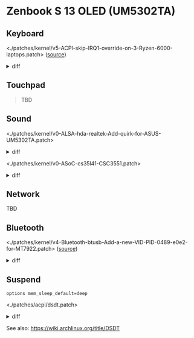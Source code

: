 # Zenbook S 13 OLED (UM5302TA)

## Keyboard

<./patches/kernel/v5-ACPI-skip-IRQ1-override-on-3-Ryzen-6000-laptops.patch>
([source](https://patchwork.kernel.org/project/linux-acpi/list/?series=655231))

<details>
<summary>diff</summary>

```diff
diff --git a/drivers/acpi/resource.c b/drivers/acpi/resource.c
index c2d494784425..0491da180fc5 100644
--- a/drivers/acpi/resource.c
+++ b/drivers/acpi/resource.c
@@ -381,6 +381,31 @@ unsigned int acpi_dev_get_irq_type(int triggering, int polarity)
 }
 EXPORT_SYMBOL_GPL(acpi_dev_get_irq_type);

+static const struct dmi_system_id irq1_edge_low_shared[] = {
+	{
+		.ident = "Asus Zenbook S 13 OLED UM5302",
+		.matches = {
+			DMI_MATCH(DMI_SYS_VENDOR, "ASUSTeK COMPUTER INC."),
+			DMI_MATCH(DMI_BOARD_NAME, "UM5302TA"),
+		},
+	},
+	{
+		.ident = "Lenovo ThinkBook 14 G4+ ARA",
+		.matches = {
+			DMI_MATCH(DMI_SYS_VENDOR, "LENOVO"),
+			DMI_MATCH(DMI_PRODUCT_NAME, "21D0"),
+		},
+	},
+	{
+		.ident = "Redmi Book Pro 15 2022 Ryzen",
+		.matches = {
+			DMI_MATCH(DMI_SYS_VENDOR, "TIMI"),
+			DMI_MATCH(DMI_BOARD_NAME, "TM2113"),
+		},
+	},
+	{ }
+};
+
 static const struct dmi_system_id medion_laptop[] = {
 	{
 		.ident = "MEDION P15651",
@@ -408,6 +433,7 @@ struct irq_override_cmp {
 };

 static const struct irq_override_cmp skip_override_table[] = {
+	{ irq1_edge_low_shared, 1, ACPI_EDGE_SENSITIVE, ACPI_ACTIVE_LOW, 1 },
 	{ medion_laptop, 1, ACPI_LEVEL_SENSITIVE, ACPI_ACTIVE_LOW, 0 },
 };

```

</details>

## Touchpad

> TBD

## Sound

<./patches/kernel/v0-ALSA-hda-realtek-Add-quirk-for-ASUS-UM5302TA.patch>

<details>
<summary>diff</summary>

```diff
diff --git a/sound/pci/hda/patch_realtek.c b/sound/pci/hda/patch_realtek.c
index cee69fa7e246..2e4dbd14e43f 100644
--- a/sound/pci/hda/patch_realtek.c
+++ b/sound/pci/hda/patch_realtek.c
@@ -9137,6 +9137,7 @@ static const struct snd_pci_quirk alc269_fixup_tbl[] = {
 	SND_PCI_QUIRK(0x1043, 0x1e51, "ASUS Zephyrus M15", ALC294_FIXUP_ASUS_GU502_PINS),
 	SND_PCI_QUIRK(0x1043, 0x1e8e, "ASUS Zephyrus G15", ALC289_FIXUP_ASUS_GA401),
 	SND_PCI_QUIRK(0x1043, 0x1f11, "ASUS Zephyrus G14", ALC289_FIXUP_ASUS_GA401),
+	SND_PCI_QUIRK(0x1043, 0x1f12, "ASUS UM5302TA", ALC287_FIXUP_CS35L41_I2C_2),
 	SND_PCI_QUIRK(0x1043, 0x1d42, "ASUS Zephyrus G14 2022", ALC289_FIXUP_ASUS_GA401),
 	SND_PCI_QUIRK(0x1043, 0x16b2, "ASUS GU603", ALC289_FIXUP_ASUS_GA401),
 	SND_PCI_QUIRK(0x1043, 0x3030, "ASUS ZN270IE", ALC256_FIXUP_ASUS_AIO_GPIO2),
```

</details>

<./patches/kernel/v0-ASoC-cs35l41-CSC3551.patch>

<details>
<summary>diff</summary>

```diff
diff --git a/sound/pci/hda/cs35l41_hda.c b/sound/pci/hda/cs35l41_hda.c
index cce27a86267f..7374565ecf15 100644
--- a/sound/pci/hda/cs35l41_hda.c
+++ b/sound/pci/hda/cs35l41_hda.c
@@ -420,7 +420,7 @@ static int cs35l41_hda_read_acpi(struct cs35l41_hda *cs35l41, const char *hid, i
 	 * And devm functions expect that the device requesting the resource has the correct
 	 * fwnode.
 	 */
-	if (strncmp(hid, "CLSA0100", 8) != 0)
+	if (strncmp(hid, "CLSA0100", 8) != 0 && strncmp(hid, "CSC3551", 7) != 0)
 		return -EINVAL;

 	/* check I2C address to assign the index */
```

</details>

## Network

TBD

## Bluetooth

<./patches/kernel/v4-Bluetooth-btusb-Add-a-new-VID-PID-0489-e0e2-for-MT7922.patch>
([source](https://patchwork.kernel.org/project/bluetooth/list/?series=653792))

<details>
<summary>diff</summary>

```diff
diff --git a/drivers/bluetooth/btusb.c b/drivers/bluetooth/btusb.c
index fb1a67189412..23ff919d7768 100644
--- a/drivers/bluetooth/btusb.c
+++ b/drivers/bluetooth/btusb.c
@@ -480,6 +480,9 @@ static const struct usb_device_id blacklist_table[] = {
 	{ USB_DEVICE(0x13d3, 0x3568), .driver_info = BTUSB_MEDIATEK |
 						     BTUSB_WIDEBAND_SPEECH |
 						     BTUSB_VALID_LE_STATES },
+	{ USB_DEVICE(0x0489, 0xe0e2), .driver_info = BTUSB_MEDIATEK |
+						     BTUSB_WIDEBAND_SPEECH |
+						     BTUSB_VALID_LE_STATES },

 	/* Additional Realtek 8723AE Bluetooth devices */
 	{ USB_DEVICE(0x0930, 0x021d), .driver_info = BTUSB_REALTEK },
```

</details>

## Suspend

```
options mem_sleep_default=deep
```

<./patches/acpi/dsdt.patch>

<details>
<summary>diff</summary>

```diff
diff --git a/dsdt.dsl b/dsdt.dsl
index 6977240..43bbb4c 100644
--- a/dsdt.dsl
+++ b/dsdt.dsl
@@ -18,7 +18,7 @@
  *     Compiler ID      "INTL"
  *     Compiler Version 0x20200717 (538969879)
  */
-DefinitionBlock ("", "DSDT", 2, "_ASUS_", "Notebook", 0x01072009)
+DefinitionBlock ("", "DSDT", 2, "_ASUS_", "Notebook", 0x01072010)
 {
     External (_SB_.ALIB, MethodObj)    // 2 Arguments
     External (_SB_.APTS, MethodObj)    // 1 Arguments
@@ -3298,7 +3298,7 @@ DefinitionBlock ("", "DSDT", 2, "_ASUS_", "Notebook", 0x01072009)
         Zero,
         Zero
     })
-    Name (XS3, Package (0x04)
+    Name (_S3, Package (0x04)
     {
         0x03,
         Zero,
```

</details>

See also: <https://wiki.archlinux.org/title/DSDT>
